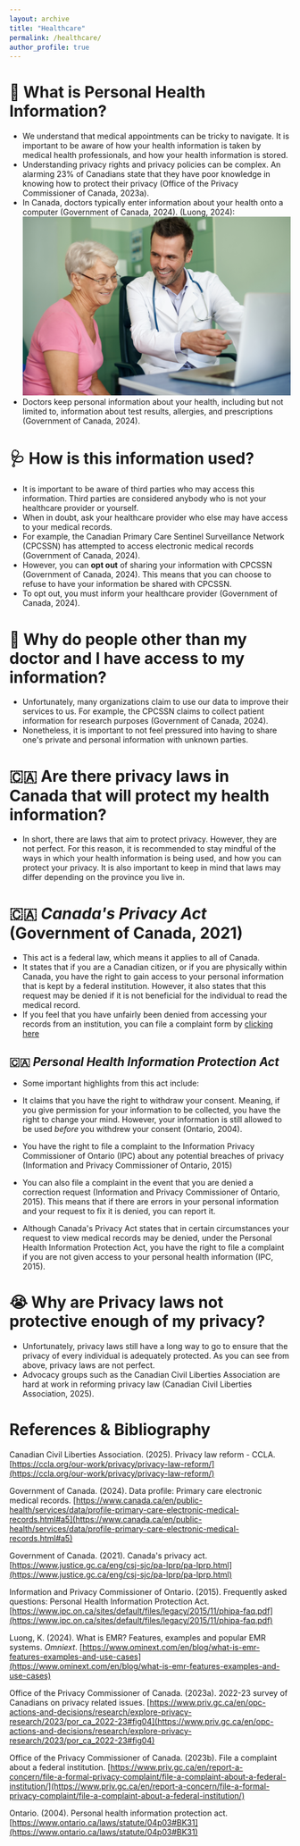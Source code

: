 ```yaml
---
layout: archive
title: "Healthcare"
permalink: /healthcare/
author_profile: true
---
```

# 🤔 What is Personal Health Information?
- We understand that medical appointments can be tricky to navigate. It is important to be aware of how your health information is taken by medical health professionals, and how your health information is stored.
- Understanding privacy rights and privacy policies can be complex. An alarming 23% of Canadians state that they have poor knowledge in knowing how to protect their privacy (Office of the Privacy Commissioner of Canada, 2023a).
- In Canada, doctors typically enter information about your health onto a computer (Government of Canada, 2024).
(Luong, 2024):
![doctor Image](../images/doctor.png)
- Doctors keep personal information about your health, including but not limited to, information about test results, allergies, and prescriptions (Government of Canada, 2024).

# 🩺 How is this information used?
- It is important to be aware of third parties who may access this information. Third parties are considered anybody who is not your healthcare provider or yourself.
- When in doubt, ask your healthcare provider who else may have access to your medical records.
- For example, the Canadian Primary Care Sentinel Surveillance Network (CPCSSN) has attempted to access electronic medical records (Government of Canada, 2024).
- However, you can **opt out** of sharing your information with CPCSSN (Government of Canada, 2024). This means that you can choose to refuse to have your information be shared with CPCSSN.
- To opt out, you must inform your healthcare provider (Government of Canada, 2024).

# 💉 Why do people other than my doctor and I have access to my information?
- Unfortunately, many organizations claim to use our data to improve their services to us. For example, the CPCSSN claims to collect patient information for research purposes (Government of Canada, 2024).
- Nonetheless, it is important to not feel pressured into having to share one's private and personal information with unknown parties.

# 🇨🇦 Are there privacy laws in Canada that will protect my health information?
- In short, there are laws that aim to protect privacy. However, they are not perfect. For this reason, it is recommended to stay mindful of the ways in which your health information is being used, and how you can protect your privacy. It is also important to keep in mind that laws may differ depending on the province you live in.

# 🇨🇦 *Canada's Privacy Act* (Government of Canada, 2021)
- This act is a federal law, which means it applies to all of Canada.
- It states that if you are a Canadian citizen, or if you are physically within Canada, you have the right to gain access to your personal information that is kept by a federal institution. However, it also states that this request may be denied if it is not beneficial for the individual to read the medical record.
- If you feel that you have unfairly been denied from accessing your records from an institution, you can file a complaint form by [clicking here](https://www.priv.gc.ca/en/report-a-concern/file-a-formal-privacy-complaint/file-a-complaint-about-a-federal-institution/)

## 🇨🇦 *Personal Health Information Protection Act* 
- Some important highlights from this act include:
- It claims that you have the right to withdraw your consent. Meaning, if you give permission for your information to be collected, you have the right to change your mind. However, your information is still allowed to be used *before* you withdrew your consent (Ontario, 2004).

- You have the right to file a complaint to the Information Privacy Commissioner of Ontario (IPC) about any potential breaches of privacy (Information and Privacy Commissioner of Ontario, 2015)
- You can also file a complaint in the event that you are denied a correction request (Information and Privacy Commissioner of Ontario, 2015). This means that if there are errors in your personal information and your request to fix it is denied, you can report it.
- Although Canada's Privacy Act states that in certain circumstances your request to view medical records may be denied, under the Personal Health Information Protection Act, you have the right to file a complaint if you are not given access to your personal health information (IPC, 2015).

# 😭 Why are Privacy laws not protective enough of my privacy?
- Unfortunately, privacy laws still have a long way to go to ensure that the privacy of every individual is adequately protected. As you can see from above, privacy laws are not perfect.
- Advocacy groups such as the Canadian Civil Liberties Association are hard at work in reforming privacy law (Canadian Civil Liberties Association, 2025).

# References & Bibliography
Canadian Civil Liberties Association. (2025). Privacy law reform - CCLA. [https://ccla.org/our-work/privacy/privacy-law-reform/](https://ccla.org/our-work/privacy/privacy-law-reform/)

Government of Canada. (2024). Data profile: Primary care electronic medical records. [https://www.canada.ca/en/public-health/services/data/profile-primary-care-electronic-medical-records.html#a5](https://www.canada.ca/en/public-health/services/data/profile-primary-care-electronic-medical-records.html#a5)

Government of Canada. (2021). Canada's privacy act. [https://www.justice.gc.ca/eng/csj-sjc/pa-lprp/pa-lprp.html](https://www.justice.gc.ca/eng/csj-sjc/pa-lprp/pa-lprp.html)

Information and Privacy Commissioner of Ontario. (2015). Frequently asked questions: Personal Health Information Protection Act. [https://www.ipc.on.ca/sites/default/files/legacy/2015/11/phipa-faq.pdf](https://www.ipc.on.ca/sites/default/files/legacy/2015/11/phipa-faq.pdf)

Luong, K. (2024). What is EMR? Features, examples and popular EMR systems. *Omniext*. [https://www.ominext.com/en/blog/what-is-emr-features-examples-and-use-cases](https://www.ominext.com/en/blog/what-is-emr-features-examples-and-use-cases)

Office of the Privacy Commissioner of Canada. (2023a). 2022-23 survey of Canadians on privacy related issues. [https://www.priv.gc.ca/en/opc-actions-and-decisions/research/explore-privacy-research/2023/por_ca_2022-23#fig04](https://www.priv.gc.ca/en/opc-actions-and-decisions/research/explore-privacy-research/2023/por_ca_2022-23#fig04)

Office of the Privacy Commissioner of Canada. (2023b). File a complaint about a federal institution. [https://www.priv.gc.ca/en/report-a-concern/file-a-formal-privacy-complaint/file-a-complaint-about-a-federal-institution/](https://www.priv.gc.ca/en/report-a-concern/file-a-formal-privacy-complaint/file-a-complaint-about-a-federal-institution/)

Ontario. (2004). Personal health information protection act. [https://www.ontario.ca/laws/statute/04p03#BK31](https://www.ontario.ca/laws/statute/04p03#BK31)
